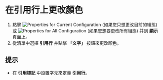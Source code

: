 # 在引用行上更改顏色

1. 點擊 ![Properties for Current Configuration](../../images/properties..png)
(如果您只想更改目前的組態) 或
![Properties for All Configuration](../../images/allproperties..png)
(如果您想要更改所有組態) 并到 **顯示** 頁面上。
2. 從清單中選擇 **引用行** 并點擊 **「文字」** 按鈕來更改顏色。

## 提示

- 在 **引用標記** 中設置字元來定義 **引用行**。
